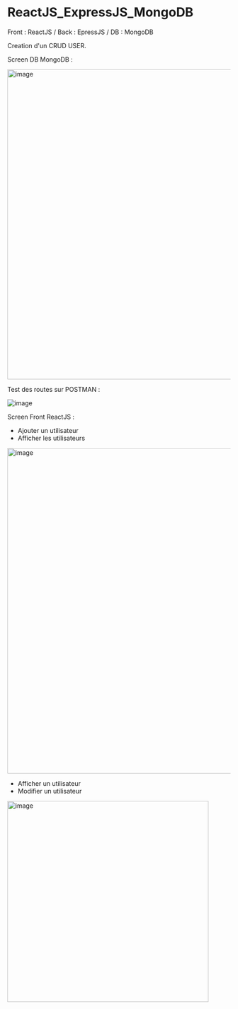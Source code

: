 # ReactJS_ExpressJS_MongoDB
Front : ReactJS / Back : EpressJS / DB : MongoDB

Creation d'un CRUD USER.

Screen DB MongoDB :

<img width="700" alt="image" src="https://user-images.githubusercontent.com/105637244/230056139-d12d392a-ccd1-4a49-bf7e-5effe5bfd54f.png">


Test des routes sur POSTMAN : 

 
 
 
 
 
 

 
 
![image](https://user-images.githubusercontent.com/105637244/230055520-a9ba59dd-c746-457a-bd74-83679a116c22.png)

Screen Front ReactJS : 
- Ajouter un utilisateur
- Afficher les utilisateurs

<img width="735" alt="image" src="https://user-images.githubusercontent.com/105637244/230058866-c0a3a82a-775c-4df6-aff4-e00e99868936.png">

- Afficher un utilisateur
- Modifier un utilisateur


<img width="454" alt="image" src="https://user-images.githubusercontent.com/105637244/230057265-e96cd909-0ab7-47b2-898d-cf9b4105956f.png">


